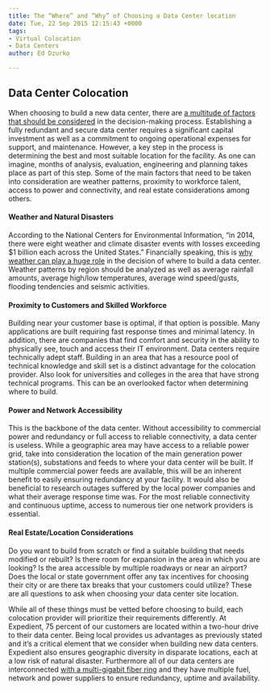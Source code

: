 ```yaml
---
title: The “Where” and “Why” of Choosing a Data Center location
date: Tue, 22 Sep 2015 12:15:43 +0000
tags:
- Virtual Colocation
- Data Centers
author: Ed Dzurko

---
```

## Data Center Colocation

When choosing to build a new data center, there are [a multitude of factors that should be considered](https://www.expedient.com/blog/are-you-incentivizing-the-wrong-it-behaviors/) in the decision-making process. Establishing a fully redundant and secure data center requires a significant capital investment as well as a commitment to ongoing operational expenses for support, and maintenance. However, a key step in the process is determining the best and most suitable location for the facility. As one can imagine, months of analysis, evaluation, engineering and planning takes place as part of this step. Some of the main factors that need to be taken into consideration are weather patterns, proximity to workforce talent, access to power and connectivity, and real estate considerations among others.

#### Weather and Natural Disasters

According to the National Centers for Environmental Information, “in 2014, there were eight weather and climate disaster events with losses exceeding $1 billion each across the United States.” Financially speaking, this is [why weather can play a huge role](https://www.expedient.com/blog/expedient-push-button-dr-zertocon2018/) in the decision of where to build a data center. Weather patterns by region should be analyzed as well as average rainfall amounts, average high/low temperatures, average wind speed/gusts, flooding tendencies and seismic activities.

#### Proximity to Customers and Skilled Workforce

Building near your customer base is optimal, if that option is possible. Many applications are built requiring fast response times and minimal latency. In addition, there are companies that find comfort and security in the ability to physically see, touch and access their IT environment. Data centers require technically adept staff. Building in an area that has a resource pool of technical knowledge and skill set is a distinct advantage for the colocation provider. Also look for universities and colleges in the area that have strong technical programs. This can be an overlooked factor when determining where to build.

#### Power and Network Accessibility

This is the backbone of the data center. Without accessibility to commercial power and redundancy or full access to reliable connectivity, a data center is useless. While a geographic area may have access to a reliable power grid, take into consideration the location of the main generation power station(s), substations and feeds to where your data center will be built. If multiple commercial power feeds are available, this will be an inherent benefit to easily ensuring redundancy at your facility. It would also be beneficial to research outages suffered by the local power companies and what their average response time was. For the most reliable connectivity and continuous uptime, access to numerous tier one network providers is essential.

#### Real Estate/Location Considerations

Do you want to build from scratch or find a suitable building that needs modified or rebuilt? Is there room for expansion in the area in which you are looking? Is the area accessible by multiple roadways or near an airport? Does the local or state government offer any tax incentives for choosing their city or are there tax breaks that your customers could utilize? These are all questions to ask when choosing your data center site location. 

While all of these things must be vetted before choosing to build, each colocation provider will prioritize their requirements differently. At Expedient, 75 percent of our customers are located within a two-hour drive to their data center. Being local provides us advantages as previously stated and it’s a critical element that we consider when building new data centers. Expedient also ensures geographic diversity in disparate locations, each at a low risk of natural disaster. Furthermore all of our data centers are interconnected [with a multi-gigabit fiber ring](https://www.expedient.com/press-releases/expedient-announces-network-upgrade-to-100gbps/) and they have multiple fuel, network and power suppliers to ensure redundancy, uptime and availability.